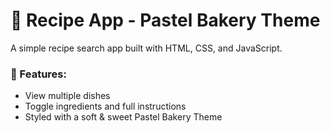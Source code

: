 # 🍰 Recipe App - Pastel Bakery Theme

A simple recipe search app built with HTML, CSS, and JavaScript.

### 🌸 Features:
- View multiple dishes
- Toggle ingredients and full instructions
- Styled with a soft & sweet Pastel Bakery Theme
